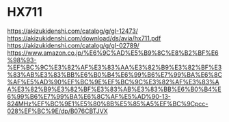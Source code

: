 # HX711

https://akizukidenshi.com/catalog/g/gI-12473/
https://akizukidenshi.com/download/ds/avia/hx711.pdf
https://akizukidenshi.com/catalog/g/gI-02789/
https://www.amazon.co.jp/%E6%9C%AD%E5%B9%8C%E8%B2%BF%E6%98%93-%EF%BC%9C%E3%82%AF%E3%83%AA%E3%82%B9%E3%82%BF%E3%83%AB%E3%83%BB%E6%B0%B4%E6%99%B6%E7%99%BA%E6%8C%AF%E5%AD%90%EF%BC%9E%EF%BC%9C%E3%82%AF%E3%83%AA%E3%82%B9%E3%82%BF%E3%83%AB%E3%83%BB%E6%B0%B4%E6%99%B6%E7%99%BA%E6%8C%AF%E5%AD%90-13-824MHz%EF%BC%9E1%E5%80%8B%E5%85%A5%EF%BC%9Cpcc-028%EF%BC%9E/dp/B076CBTJVX

